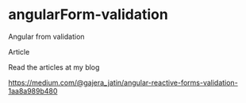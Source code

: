 # angularForm-validation
Angular from validation

Article

Read the articles at my blog

https://medium.com/@gajera_jatin/angular-reactive-forms-validation-1aa8a989b480
